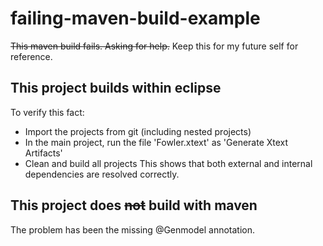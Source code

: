 # failing-maven-build-example
<s>This maven build fails. Asking for help.</s>
Keep this for my future self for reference.

## This project builds within eclipse
To verify this fact:
* Import the projects from git (including nested projects)
* In the main project, run the file 'Fowler.xtext' as 'Generate Xtext Artifacts'
* Clean and build all projects
This shows that both external and internal dependencies are resolved correctly.

## This project does <s>not</s> build with maven
The problem has been the missing @Genmodel annotation.

